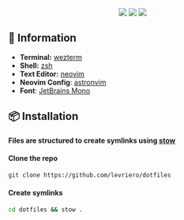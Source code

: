 <div align="center">
  <img src="https://img.shields.io/github/last-commit/levriero/dotfiles?style=for-the-badge&logo=github&color=a6da95&logoColor=D9E0EE&labelColor=302D41"/>
  <img src="https://img.shields.io/github/repo-size/levriero/dotfiles?style=for-the-badge&logo=dropbox&color=7dc4e4&logoColor=D9E0EE&labelColor=302D41"/>
  <img src="https://img.shields.io/github/license/levriero/dotfiles?style=for-the-badge&logo=powerpages&color=cba6f7&logoColor=D9E0EE&labelColor=302D41"/>
</div>

## 🌿 Information

- **Terminal:** [wezterm](https://github.com/wez/wezterm)
- **Shell:** [zsh](https://www.zsh.org/)
- **Text Editor:** [neovim](https://github.com/neovim/neovim)
- **Neovim Config**: [astronvim](https://github.com/AstroNvim/AstroNvim)
- **Font**: [JetBrains Mono](https://www.jetbrains.com/lp/mono/)

## 📦 Installation

#### Files are structured to create symlinks using [stow](https://www.gnu.org/software/stow/)

#### Clone the repo

```sh
git clone https://github.com/levriero/dotfiles
```

#### Create symlinks

```sh
cd dotfiles && stow .
```

